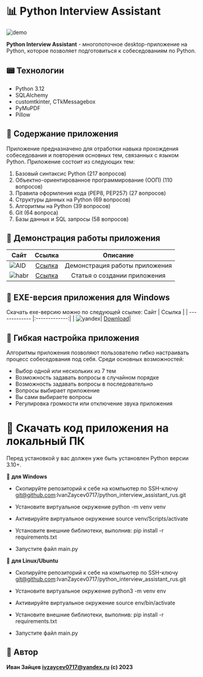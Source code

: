 # :bar_chart: Python Interview Assistant

![demo](https://github.com/IvanZaycev0717/python_interview_assistant_rus/assets/111955306/1404cff4-b19e-4ef4-af14-eafc8959fecb)

**Python Interview Assistant** - многопоточное desktop-приложение на Python, которое позволяет подготовиться к собеседованиям по Python.

## :pager: Технологии
- Python 3.12
- SQLAlchemy
- customtkinter, CTkMessagebox
- PyMuPDF
- Pillow

## :newspaper: Содержание приложения
Приложение предназначено для отработки навыка прохождения собеседования и повторения основных тем, связанных с языком Python. Приложение состоит из следующих тем:
1. Базовый синтаксис Python (217 вопросов)
2. Объектно-ориентированное программирование (ООП) (110 вопросов)
3. Правила оформления кода (PEP8, PEP257) (27 вопросов)
4. Структуры данных на Python (69 вопросов)
5. Алгоритмы на Python (39 вопросов)
6. Git (64 вопроса)
7. Базы данных и SQL запросы (58 вопросов)

## :city_sunrise: Демонстрация работы приложения

 Сайт        | Ссылка           |Описание|
| ------------- |:-------------:|:--------:|
|![AID](https://github.com/IvanZaycev0717/the_mystery_of_the_mansion/assets/111955306/138cf8d1-a6f8-4835-9e54-93a48df815d3)|[Ссылка](https://youtu.be/eud7mDUjJ3E)|Демонстрация работы приложения|
|![habr](https://github.com/IvanZaycev0717/the_mystery_of_the_mansion/assets/111955306/772e1cac-b1e7-49c3-b87f-5f8fb2bdfbc8)|[Ссылка](https://habr.com/ru/articles/779624/)|Статья о создании приложения|

## :floppy_disk: EXE-версия приложения для Windows
Скачать exe-версию можно по следующей ссылке:
 Сайт        | Ссылка           | 
| ------------- |:-------------:|
| ![yandex](https://github.com/IvanZaycev0717/python_interview_assistant_rus/assets/111955306/df5ff781-7cdd-4be5-9359-113b3706324e)| [Download](https://disk.yandex.ru/d/7XfNyXARzVPIfQ)|

## :fax: Гибкая настройка приложения
Алгоритмы приложения позволяют пользователю гибко настраивать процесс собеседования под себя. Среди основных возможностей:
- Выбор одной или нескольких из 7 тем
- Возможность задавать вопросы в случайном порядке
- Возможность задавать вопросы в последовательно
- Вопросы выбирает приложение
- Вы сами выбираете вопросы
- Регулировка громкости или отключение звука приложения

# :bookmark_tabs: Скачать код приложения на локальный ПК
Перед установкой у вас должен уже быть установлен Python версии 3.10+.


:calling: **для Windows**

- Скопируйте репозиторий к себе на компьютер по SSH-ключу git@github.com:IvanZaycev0717/python_interview_assistant_rus.git

- Установите виртуальное окружение python -m venv venv

- Активируйте виртуальное окружение source venv/Scripts/activate

- Установите внешние библиотеки, выполнив: pip install -r requirements.txt

- Запустите файл main.py

🐧 **для Linux/Ubuntu**
- Скопируйте репозиторий к себе на компьютер по SSH-ключу git@github.com:IvanZaycev0717/python_interview_assistant_rus.git

- Установите виртуальное окружение python3 -m venv env

- Активируйте виртуальное окружение source env/bin/activate

- Установите внешние библиотеки, выполнив: pip install -r requirements.txt

- Запустите файл main.py

## :mage: Автор
**Иван Зайцев ivzaycev0717@yandex.ru
(c) 2023**


